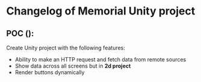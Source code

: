 # Changelog of Memorial Unity project
## POC (<end-date>):
Create Unity project with the following features: <br />
* Ability to make an HTTP request and fetch data from remote sources
* Show data across all screens but in **2d project**
* Render buttons dynamically